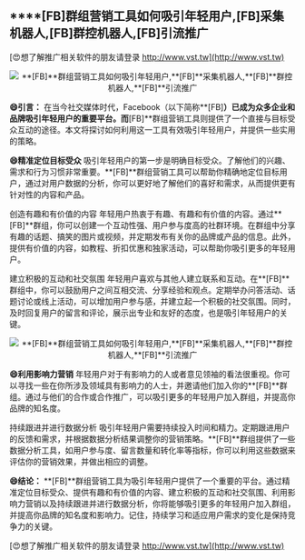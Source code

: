## ****[FB]**群组营销工具如何吸引年轻用户,**[FB]**采集机器人,**[FB]**群控机器人,**[FB]**引流推广**

[😍想了解推广相关软件的朋友请登录 http://www.vst.tw](http://www.vst.tw)

 <center><img src="https://vst.tw/MP4/tuiguang/png/5.png" alt="**[FB]**群组营销工具如何吸引年轻用户,**[FB]**采集机器人,**[FB]**群控机器人,**[FB]**引流推广"></center>

**😄引言：**
在当今社交媒体时代，Facebook（以下简称**[FB]**）已成为众多企业和品牌吸引年轻用户的重要平台。而**[FB]**群组营销工具则提供了一个直接与目标受众互动的途径。本文将探讨如何利用这一工具有效吸引年轻用户，并提供一些实用的策略。

**😄精准定位目标受众**
吸引年轻用户的第一步是明确目标受众。了解他们的兴趣、需求和行为习惯非常重要。**[FB]**群组营销工具可以帮助你精确地定位目标用户，通过对用户数据的分析，你可以更好地了解他们的喜好和需求，从而提供更有针对性的内容和产品。

创造有趣和有价值的内容
年轻用户热衷于有趣、有趣和有价值的内容。通过**[FB]**群组，你可以创建一个互动性强、用户参与度高的社群环境。在群组中分享有趣的话题、搞笑的图片或视频，并定期发布有关你的品牌或产品的信息。此外，提供有价值的内容，如教程、折扣优惠和独家活动，可以帮助你吸引更多的年轻用户。

建立积极的互动和社交氛围
年轻用户喜欢与其他人建立联系和互动。在**[FB]**群组中，你可以鼓励用户之间互相交流、分享经验和观点。定期举办问答活动、话题讨论或线上活动，可以增加用户参与感，并建立起一个积极的社交氛围。同时，及时回复用户的留言和评论，展示出专业和友好的态度，也是吸引年轻用户的关键。

 <center><img src="https://vst.tw/MP4/tuiguang/png/8.png" alt="**[FB]**群组营销工具如何吸引年轻用户,**[FB]**采集机器人,**[FB]**群控机器人,**[FB]**引流推广"></center>

**😄利用影响力营销**
年轻用户对于有影响力的人或者意见领袖的看法很重视。你可以寻找一些在你所涉及领域具有影响力的人士，并邀请他们加入你的**[FB]**群组。通过与他们的合作或合作推广，可以吸引更多的年轻用户加入群组，并提高你品牌的知名度。

持续跟进并进行数据分析
吸引年轻用户需要持续投入时间和精力。定期跟进用户的反馈和需求，并根据数据分析结果调整你的营销策略。**[FB]**群组提供了一些数据分析工具，如用户参与度、留言数量和转化率等指标，你可以利用这些数据来评估你的营销效果，并做出相应的调整。

**😄结论：**
**[FB]**群组营销工具为吸引年轻用户提供了一个重要的平台。通过精准定位目标受众、提供有趣和有价值的内容、建立积极的互动和社交氛围、利用影响力营销以及持续跟进并进行数据分析，你将能够吸引更多的年轻用户加入群组，并提高你品牌的知名度和影响力。记住，持续学习和适应用户需求的变化是保持竞争力的关键。

[😍想了解推广相关软件的朋友请登录 http://www.vst.tw](http://www.vst.tw)



